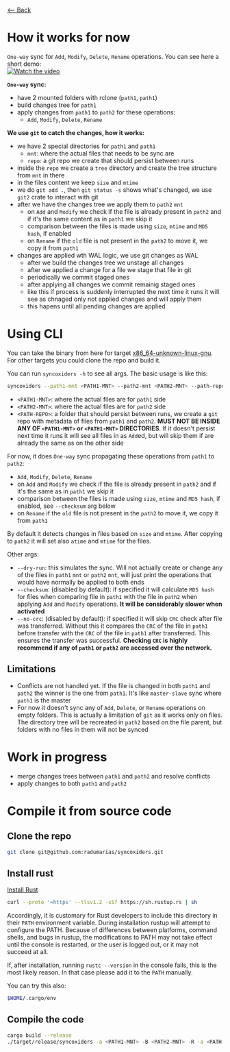 [⟵ Back](../../README.md#poc)

# How it works for now

`One-way` sync for `Add`, `Modify`, `Delete`, `Rename` operations. You can see here a short demo:  
[![Watch the video](https://img.youtube.com/vi/JHQC1XpCzQw/0.jpg)](https://www.youtube.com/watch?v=JHQC1XpCzQw)

**`One-way` sync:**
- have 2 mounted folders with rclone (`path1`, `path1`)
- build changes tree for `path1`
- apply changes from `path1` to `path2` for these operations:
    - `Add`, `Modify`, `Delete`, `Rename`

**We use `git` to catch the changes, how it works:**
- we have 2 special directories for `path1` and `path1`
    - `mnt`: where the actual files that needs to be sync are
    - `repo`: a git repo we create that should persist between runs
- inside the `repo` we create a `tree` directory and create the tree structure from `mnt` in there
- in the files content we keep `size` and `mtime`
- we do `git add .`, then `git status -s` shows what's changed, we use `git2` crate to interact with git
- after we have the changes tree we apply them to `path2` `mnt`
    - on `Add` and `Modify` we check if the file is already present in `path2` and if it's the same content as in `path1` we skip it
    - comparison between the files is made using `size`, `mtime` and `MD5 hash`, if enabled
    - on `Rename` if the `old` file is not present in the `path2` to move it, we copy it from `path1`
- changes are applied wth WAL logic, we use git changes as WAL
     - after we build the changes tree we unstage all changes
     - after we applied a change for a file we stage that file in git
     - periodically we commit staged ones
     - after applying all changes we commit remainig staged ones
     - like this if process is suddenly interrupted the next time it runs it will see as chnaged only not applied changes and will apply them
     - this hapens until all pending changes are applied

# Using CLI

You can take the binary from here for target [x86_64-unknown-linux-gnu](https://drive.google.com/file/d/1UnWR5rnPfOW3OBLu21xJySPDVHkEbb-v/view?usp=sharing).  
For other targets you could clone the repo and build it.

You can run `syncoxiders -h` to see all args. The basic usage is like this:

```bash
syncoxiders --path1-mnt <PATH1-MNT> --path2-mnt <PATH2-MNT> --path-repo <PATH-REPO>
```

- `<PATH1-MNT>`: where the actual files are for `path1` side
- `<PATH2-MNT>`: where the actual files are for `path2` side
- `<PATH-REPO>`: a folder that should persist between runs, we create a `git` repo with metadata of files from `path1` and `path2`. **MUST NOT BE INSIDE ANY OF `<PATH1-MNT>` or `<PATH1-MNT>` DIRECTORIES**. If it doesn't persist next time it runs it will see all files in as `Add`ed, but will skip them if are already the same as on the other side

For now, it does `One-way` sync propagating these operations from `path1` to `path2`:
- `Add`, `Modify`, `Delete`, `Rename`
- on `Add` and `Modify` we check if the file is already present in `path2` and if it's the same as in `path1` we skip it
- comparison between the files is made using `size`, `mtime` and `MD5 hash`, if enabled, see `--checksum` arg below
- on `Rename` if the `old` file is not present in the `path2` to move it, we copy it from `path1`

By default it detects changes in files based on `size` and `mtime`. After copying to `path2` it will set also `atime` and `mtime` for the files.

Other args:
- `--dry-run`: this simulates the sync. Will not actually create or change any of the files in `path1` `mnt` or `path2` `mnt`, will just print the operations that would have normally be applied to both ends
- `--checksum`: (disabled by default): if specified it will calculate `MD5 hash` for files when comparing file in `path1` with the file in `path2` when applying `Add` and `Modify` operations. **It will be considerably slower when activated**
- `--no-crc`: (disabled by default): if specified it will skip `CRC` check after file was transferred. Without this it compares the `CRC` of the file in `path1` before transfer with the `CRC` of the file in `path1` after transferred. This ensures the transfer was successful. **Checking `CRC` is highly recommend if any of `path1` or `path2` are accessed over the network.**

## Limitations

- Conflicts are not handled yet. If the file is changed in both `path1` and `path2` the winner is the one from `path1`. It's like `master-slave` sync where `path1` is the master
- For now it doesn't sync any of `Add`, `Delete`, or `Rename` operations on empty folders. This is actually a limitation of `git` as it works only on files. The directory tree will be recreated in `path2` based on the file parent, but folders with no files in them will not be synced

# Work in progress

- merge changes trees between `path1` and `path2` and resolve conflicts
- apply changes to both `path1` and `path2`

# Compile it from source code

## Clone the repo

```bash
git clone git@github.com:radumarias/syncoxiders.git
```

## Install rust

[Install Rust](https://www.rust-lang.org/tools/install)

```bash
curl --proto '=https' --tlsv1.2 -sSf https://sh.rustup.rs | sh
```

Accordingly, it is customary for Rust developers to include this directory in their `PATH` environment variable. During installation rustup will attempt to configure the PATH. Because of differences between platforms, command shells, and bugs in rustup, the modifications to PATH may not take effect until the console is restarted, or the user is logged out, or it may not succeed at all.

If, after installation, running `rustc --version` in the console fails, this is the most likely reason. In that case please add it to the `PATH` manually.

You can try this also:

```bash
$HOME/.cargo/env
```

## Compile the code

```bash
cargo build --release
./target/release/syncoxiders -a <PATH1-MNT> -B <PATH2-MNT> -R -a <PATH-REPO>
```
